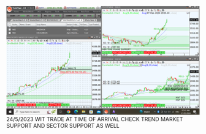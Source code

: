 ![](_attachments/Pasted%20image%2020240521074804.png)
24/5/2023 WIT TRADE AT TIME OF ARRIVAL CHECK TREND MARKET SUPPORT AND SECTOR SUPPORT AS WELL
